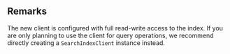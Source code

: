 ## Remarks  
 The new client is configured with full read-write access to the index. If you are only planning to use the             client for query operations, we recommend directly creating a              `SearchIndexClient` instance instead.